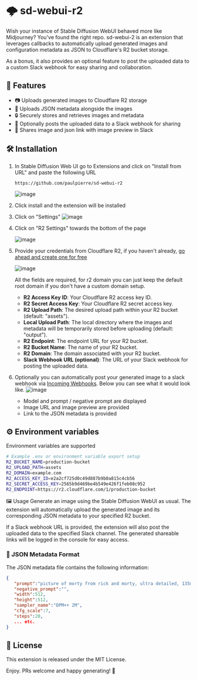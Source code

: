 # 🌩️ sd-webui-r2
Wish your instance of Stable Diffusion WebUI behaved more like Midjourney? You've found the right repo. sd-webui-2 is an extension that leverages callbacks to automatically upload generated images and configuration metadata as JSON to Cloudflare's R2 bucket storage. 

As a bonus, it also provides an optional feature to post the uploaded data to a custom Slack webhook for easy sharing and collaboration.

## 🚀 Features

- 📷 Uploads generated images to Cloudflare R2 storage
- 📝 Uploads JSON metadata alongside the images
- 🔒 Securely stores and retrieves images and metadata
- 💬 Optionally posts the uploaded data to a Slack webhook for sharing
- 🔗 Shares image and json link with image preview in Slack

## 🛠️ Installation

1. In Stable Diffusion Web UI go to Extensions and click on "Install from URL" and paste the following URL

    ```
    https://github.com/paulpierre/sd-webui-r2
    ```

    ![image](https://github.com/paulpierre/sd-webui-r2/blob/main/img/7.png?raw=true)

2. Click install and the extension will be installed
3. Click on "Settings"
    ![image](https://github.com/paulpierre/sd-webui-r2/blob/main/img/2.png?raw=true)

4. Click on "R2 Settings" towards the bottom of the page
    
    ![image](https://github.com/paulpierre/sd-webui-r2/blob/main/img/3.png?raw=true)

5. Provide your credentials from Cloudflare R2, if you haven't already, [go ahead and create one for free](https://developers.cloudflare.com/r2/)

    ![image](https://github.com/paulpierre/sd-webui-r2/blob/main/img/2.png?raw=true)

    All the fields are required, for r2 domain you can just keep the default root domain if you don't have a custom domain setup.

    - **R2 Access Key ID**: Your Cloudflare R2 access key ID.
    - **R2 Secret Access Key**: Your Cloudflare R2 secret access key.
    - **R2 Upload Path**: The desired upload path within your R2 bucket (default: "assets").
    - **Local Upload Path**: The local directory where the images and metadata will be temporarily stored before uploading (default: "output").
    - **R2 Endpoint**: The endpoint URL for your R2 bucket.
    - **R2 Bucket Name**: The name of your R2 bucket.
    - **R2 Domain**: The domain associated with your R2 bucket.
    - **Slack Webhook URL (optional)**: The URL of your Slack webhook for posting the uploaded data.

1. Optionally you can automatically post your generated image to a slack webhook via [Incoming Webhooks](https://api.slack.com/messaging/webhooks). Below you can see what it would look like.
    ![image](https://github.com/paulpierre/sd-webui-r2/blob/main/img/8.png?raw=true)

    - Model and prompt / negative prompt are displayed
    - Image URL and image preview are provided
    - Link to the JSON metadata is provided

## ⚙️ Environment variables
Environment variables are supported

```bash
# Example .env or environment variable export setup
R2_BUCKET_NAME=production-bucket
R2_UPLOAD_PATH=assets
R2_DOMAIN=example.com
R2_ACCESS_KEY_ID=e2a2cf725d0c49d887b9b0a815c4cb56
R2_SECRET_ACCESS_KEY=2565b9d469be4b549e426f1feb08c952
R2_ENDPOINT=https://r2.cloudflare.com/1/production-bucket
```



🖼️ Usage
Generate an image using the Stable Diffusion WebUI as usual.
The extension will automatically upload the generated image and its corresponding JSON metadata to your specified R2 bucket.

If a Slack webhook URL is provided, the extension will also post the uploaded data to the specified Slack channel.
The generated shareable links will be logged in the console for easy access.

### 📄 JSON Metadata Format
The JSON metadata file contains the following information:
```json
{
   "prompt":"picture of morty from rick and morty, ultra detailed, 135mm",
   "negative_prompt":"",
   "width":512,
   "height":512,
   "sampler_name":"DPM++ 2M",
   "cfg_scale":7,
   "steps":20,
   ... etc.
}
```

## 📜 License
This extension is released under the MIT License.

Enjoy. PRs welcome and happy generating! 🎉